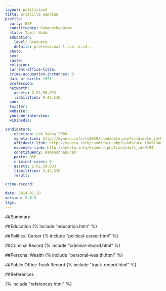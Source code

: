 ```yaml
---
layout: politician2
title: priscilla pandian
profile: 
  party: BSP
  constituency: Ramanathapuram
  state: Tamil Nadu
  education: 
    level: Graduate
    details: professional l.l.b, b.ed.,
  photo: 
  sex: 
  caste: 
  religion: 
  current-office-title: 
  crime-accusation-instances: 0
  date-of-birth: 1971
  profession: 
  networth: 
    assets: 2,62,50,893
    liabilities: 9,42,530
  pan: 
  twitter: 
  website: 
  youtube-interview: 
  wikipedia: 

candidature: 
  - election: Lok Sabha 2009
    myneta-link: http://myneta.info/ls2009/candidate.php?candidate_id=9194
    affidavit-link: http://myneta.info/candidate.php?candidate_id=9194&scan=original
    expenses-link: http://myneta.info/expense.php?candidate_id=9194
    constituency: Ramanathapuram 
    party: BSP
    criminal-cases: 0
    assets: 2,62,50,893
    liabilities: 9,42,530
    result:  

crime-record: 

date: 2014-01-28
version: 0.0.5
tags: 
---
```

##Summary


##Education
{% include "education.html" %}


##Political Career
{% include "political-career.html" %}


##Criminal Record
{% include "criminal-record.html" %}


##Personal Wealth
{% include "personal-wealth.html" %}


##Public Office Track Record
{% include "track-record.html" %}


##References


{% include "references.html" %}